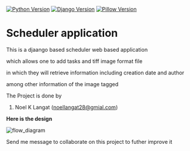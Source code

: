[![Python Version](https://img.shields.io/badge/python-3.10-brightgreen.svg)](https://python.org)
[![Django Version](https://img.shields.io/badge/django-4.1.7-brightgreen.svg)](https://djangoproject.com)
[![Pillow Version](https://img.shields.io/badge/pillow-9.4.0-brightgreen.svg)](https://pillow.readthedocs.io/en/stable/about.html)

# Scheduler application

This is a djaango based scheduler web based application

which allows one to add tasks and tiff image format file

in which they will retrieve information including creation date and author

among other information of the image tagged



The Project is done by
1. Noel K Langat (noellangat28@gmial.com)

**Here is the design**


![flow_diagram](./flow_diagram.jpg)

Send me message to collaborate on this project to futher improve it
